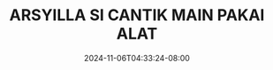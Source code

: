 --- 
title: "ARSYILLA SI CANTIK MAIN PAKAI ALAT"
description: "download bokep ARSYILLA SI CANTIK MAIN PAKAI ALAT premium full vidio new"
date: 2024-11-06T04:33:24-08:00
file_code: "eap9bmzz5a9c"
draft: false
cover: "eat248rs2bztwefs.jpg"
tags: ["ARSYILLA", "CANTIK", "MAIN", "PAKAI", "ALAT", "bokep-indo", "bokep-viral", "bokep-ig"]
length: 899
fld_id: "1483160"
foldername: "arsyila"
categories: ["arsyila"]
views: 0
---